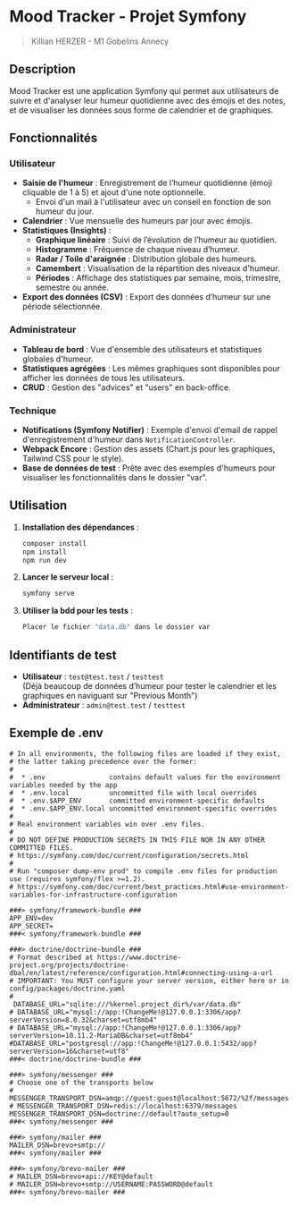 # Mood Tracker - Projet Symfony

> Killian HERZER - M1 Gobelins Annecy

## Description

Mood Tracker est une application Symfony qui permet aux utilisateurs de suivre et d'analyser leur humeur quotidienne avec des émojis et des notes, et de visualiser les données sous forme de calendrier et de graphiques.

## Fonctionnalités

### Utilisateur

- **Saisie de l'humeur** : Enregistrement de l’humeur quotidienne (émoji cliquable de 1 à 5) et ajout d'une note optionnelle.
  - Envoi d'un mail à l'utilisateur avec un conseil en fonction de son humeur du jour.
- **Calendrier** : Vue mensuelle des humeurs par jour avec émojis.
- **Statistiques (Insights)** :
    - **Graphique linéaire** : Suivi de l’évolution de l’humeur au quotidien.
    - **Histogramme** : Fréquence de chaque niveau d’humeur.
    - **Radar / Toile d'araignée** : Distribution globale des humeurs.
    - **Camembert** : Visualisation de la répartition des niveaux d'humeur.
    - **Périodes** : Affichage des statistiques par semaine, mois, trimestre, semestre ou année.
- **Export des données (CSV)** : Export des données d’humeur sur une période sélectionnée.

### Administrateur

- **Tableau de bord** : Vue d'ensemble des utilisateurs et statistiques globales d'humeur.
- **Statistiques agrégées** : Les mêmes graphiques sont disponibles pour afficher les données de tous les utilisateurs.
- **CRUD** : Gestion des "advices" et "users" en back-office.

### Technique

- **Notifications (Symfony Notifier)** : Exemple d'envoi d'email de rappel d'enregistrement d'humeur dans `NotificationController`.
- **Webpack Encore** : Gestion des assets (Chart.js pour les graphiques, Tailwind CSS pour le style).
- **Base de données de test** : Prête avec des exemples d'humeurs pour visualiser les fonctionnalités dans le dossier "var".

## Utilisation

1. **Installation des dépendances** :
   ```bash
   composer install
   npm install
   npm run dev
   ```

2. **Lancer le serveur local** :
   ```bash
   symfony serve
   ```

3. **Utiliser la bdd pour les tests** :
   ```bash
   Placer le fichier "data.db" dans le dossier var
   ```

## Identifiants de test

- **Utilisateur** : `test@test.test` / `testtest`  
  (Déjà beaucoup de données d’humeur pour tester le calendrier et les graphiques en naviguant sur "Previous Month")
- **Administrateur** : `admin@test.test` / `testtest`

## Exemple de .env
```
# In all environments, the following files are loaded if they exist,
# the latter taking precedence over the former:
#
#  * .env                contains default values for the environment variables needed by the app
#  * .env.local          uncommitted file with local overrides
#  * .env.$APP_ENV       committed environment-specific defaults
#  * .env.$APP_ENV.local uncommitted environment-specific overrides
#
# Real environment variables win over .env files.
#
# DO NOT DEFINE PRODUCTION SECRETS IN THIS FILE NOR IN ANY OTHER COMMITTED FILES.
# https://symfony.com/doc/current/configuration/secrets.html
#
# Run "composer dump-env prod" to compile .env files for production use (requires symfony/flex >=1.2).
# https://symfony.com/doc/current/best_practices.html#use-environment-variables-for-infrastructure-configuration

###> symfony/framework-bundle ###
APP_ENV=dev
APP_SECRET=
###< symfony/framework-bundle ###

###> doctrine/doctrine-bundle ###
# Format described at https://www.doctrine-project.org/projects/doctrine-dbal/en/latest/reference/configuration.html#connecting-using-a-url
# IMPORTANT: You MUST configure your server version, either here or in config/packages/doctrine.yaml
#
 DATABASE_URL="sqlite:///%kernel.project_dir%/var/data.db"
# DATABASE_URL="mysql://app:!ChangeMe!@127.0.0.1:3306/app?serverVersion=8.0.32&charset=utf8mb4"
# DATABASE_URL="mysql://app:!ChangeMe!@127.0.0.1:3306/app?serverVersion=10.11.2-MariaDB&charset=utf8mb4"
#DATABASE_URL="postgresql://app:!ChangeMe!@127.0.0.1:5432/app?serverVersion=16&charset=utf8"
###< doctrine/doctrine-bundle ###

###> symfony/messenger ###
# Choose one of the transports below
# MESSENGER_TRANSPORT_DSN=amqp://guest:guest@localhost:5672/%2f/messages
# MESSENGER_TRANSPORT_DSN=redis://localhost:6379/messages
MESSENGER_TRANSPORT_DSN=doctrine://default?auto_setup=0
###< symfony/messenger ###

###> symfony/mailer ###
MAILER_DSN=brevo+smtp://
###< symfony/mailer ###

###> symfony/brevo-mailer ###
# MAILER_DSN=brevo+api://KEY@default
# MAILER_DSN=brevo+smtp://USERNAME:PASSWORD@default
###< symfony/brevo-mailer ###
```
